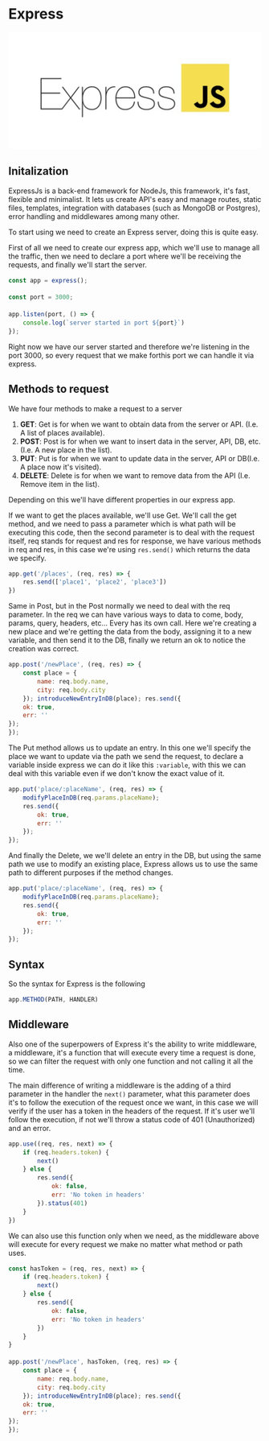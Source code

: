 # Express

![](../../.gitbook/assets/image%20%2815%29.png)

## Initalization

ExpressJs is a back-end framework for NodeJs, this framework, it's fast, flexible and minimalist. It lets us create API's easy and manage routes, static files, templates, integration with databases \(such as MongoDB or Postgres\), error handling and middlewares among many other.

To start using we need to create an Express server, doing this is quite easy.

First of all we need to create our express app, which we'll use to manage all the traffic, then we need to declare a port where we'll be receiving the requests, and finally we'll start the server.

```javascript
const app = express();

const port = 3000;

app.listen(port, () => {
    console.log(`server started in port ${port}`)
});
```

Right now we have our server started and therefore we're listening in the port 3000, so every request that we make forthis port we can handle it via express.

## Methods to request

We have four methods to make a request to a server

1. **GET**: Get is for when we want to obtain data from the server or API. \(I.e. A list of places available\).
2. **POST**: Post is for when we want to insert data in the server, API, DB, etc. \(I.e. A new place in the list\).
3. **PUT**: Put is for when we want to update data in the server, API or DB\(I.e. A place now it's visited\).
4. **DELETE**: Delete is for when we want to remove data from the API \(I.e. Remove item in the list\).

Depending on this we'll have different properties in our express app.

If we want to get the places available, we'll use Get. We'll call the get method, and we need to pass a parameter which is what path will be executing this code, then the second parameter is to deal with the request itself, req stands for request and res for response, we have various methods in req and res, in this case we're using `res.send()` which returns the data we specify.

```javascript
app.get('/places', (req, res) => {
    res.send(['place1', 'place2', 'place3'])
})
```

Same in Post, but in the Post normally we need to deal with the req parameter. In the req we can have various ways to data to come, body, params, query, headers, etc... Every has its own call. Here we're creating a new place and we're getting the data from the body, assigning it to a new variable, and then send it to the DB, finally we return an ok to notice the creation was correct.

```javascript
app.post('/newPlace', (req, res) => {
    const place = {
        name: req.body.name,
        city: req.body.city
    }); introduceNewEntryInDB(place); res.send({
    ok: true,
    err: ''
});
});
```

The Put method allows us to update an entry. In this one we'll specify the place we want to update via the path we send the request, to declare a variable inside express we can do it like this `:variable`, with this we can deal with this variable even if we don't know the exact value of it.

```javascript
app.put('place/:placeName', (req, res) => {
    modifyPlaceInDB(req.params.placeName);
    res.send({
        ok: true,
        err: ''
    });
});
```

And finally the Delete, we we'll delete an entry in the DB, but using the same path we use to modify an  existing place, Express allows us to use the same path to different purposes if the method changes.

```javascript
app.put('place/:placeName', (req, res) => {
    modifyPlaceInDB(req.params.placeName);
    res.send({
        ok: true,
        err: ''
    });
});
```

## Syntax

So the syntax for Express is the following

```javascript
app.METHOD(PATH, HANDLER)
```

## Middleware

Also one of the superpowers of Express it's the ability to write middleware, a middleware, it's a function that will execute every time a request is done, so we can filter the request with only one function and not calling it all the time.

The main difference of writing a middleware is the adding of a third parameter in the handler the `next()` parameter, what this parameter does it's to follow the execution of the request once we want, in this case we will verify if the user has a token in the headers of the request. If it's user we'll follow the execution, if not we'll throw a status code of 401 \(Unauthorized\) and an error.

```javascript
app.use((req, res, next) => {
    if (req.headers.token) {
        next()
    } else {
        res.send({
            ok: false,
            err: 'No token in headers'
        }).status(401)
    }
})
```

We can also use this function only when we need, as the middleware above will execute for every request we make no matter what method or path uses.

```javascript
const hasToken = (req, res, next) => {
    if (req.headers.token) {
        next()
    } else {
        res.send({
            ok: false,
            err: 'No token in headers'
        })
    }
}

app.post('/newPlace', hasToken, (req, res) => {
    const place = {
        name: req.body.name,
        city: req.body.city
    }); introduceNewEntryInDB(place); res.send({
    ok: true,
    err: ''
});
});
```

